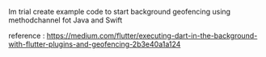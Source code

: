 Im trial create example code to start background geofencing using methodchannel fot Java and Swift

reference : https://medium.com/flutter/executing-dart-in-the-background-with-flutter-plugins-and-geofencing-2b3e40a1a124
